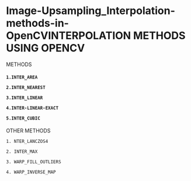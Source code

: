 <h1>Image-Upsampling_Interpolation-methods-in-OpenCVINTERPOLATION METHODS USING OPENCV</h1>

METHODS
<h4>
    
    1.INTER_AREA

    2.INTER_NEAREST

    3.INTER_LINEAR

    4.INTER-LINEAR-EXACT

    5.INTER_CUBIC


</h4>

OTHER METHODS

    1. NTER_LANCZOS4
    
    2. INTER_MAX
    
    3. WARP_FILL_OUTLIERS
    
    4. WARP_INVERSE_MAP














